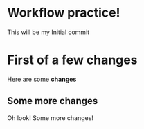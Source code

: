 # Workflow practice!

This will be my Initial commit

# First of a few changes

Here are some **changes**

## Some more changes

Oh look! Some more changes!